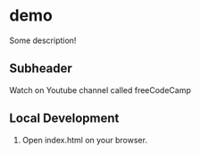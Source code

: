 # demo

Some description!

## Subheader

Watch on Youtube channel called freeCodeCamp

## Local Development

1. Open index.html on your browser.